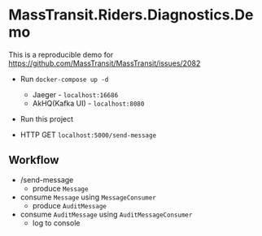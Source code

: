 # MassTransit.Riders.Diagnostics.Demo

This is a reproducible demo for https://github.com/MassTransit/MassTransit/issues/2082

- Run `docker-compose up -d`
  - Jaeger - `localhost:16686`
  - AkHQ(Kafka UI) - `localhost:8080`

- Run this project

- HTTP GET `localhost:5000/send-message`

## Workflow

- /send-message
  - produce `Message`
- consume `Message` using `MessageConsumer`
  - produce `AuditMessage`
- consume `AuditMessage` using `AuditMessageConsumer`
  - log to console
